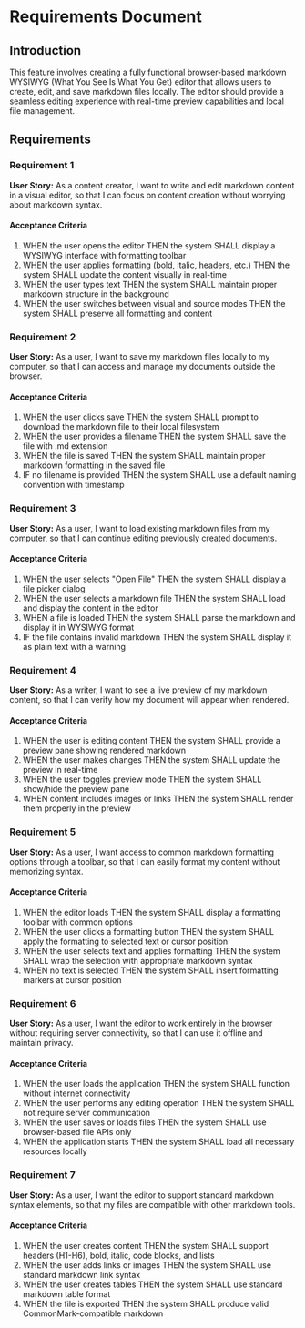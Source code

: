 # Requirements Document

## Introduction

This feature involves creating a fully functional browser-based markdown WYSIWYG (What You See Is What You Get) editor that allows users to create, edit, and save markdown files locally. The editor should provide a seamless editing experience with real-time preview capabilities and local file management.

## Requirements

### Requirement 1

**User Story:** As a content creator, I want to write and edit markdown content in a visual editor, so that I can focus on content creation without worrying about markdown syntax.

#### Acceptance Criteria

1. WHEN the user opens the editor THEN the system SHALL display a WYSIWYG interface with formatting toolbar
2. WHEN the user applies formatting (bold, italic, headers, etc.) THEN the system SHALL update the content visually in real-time
3. WHEN the user types text THEN the system SHALL maintain proper markdown structure in the background
4. WHEN the user switches between visual and source modes THEN the system SHALL preserve all formatting and content

### Requirement 2

**User Story:** As a user, I want to save my markdown files locally to my computer, so that I can access and manage my documents outside the browser.

#### Acceptance Criteria

1. WHEN the user clicks save THEN the system SHALL prompt to download the markdown file to their local filesystem
2. WHEN the user provides a filename THEN the system SHALL save the file with .md extension
3. WHEN the file is saved THEN the system SHALL maintain proper markdown formatting in the saved file
4. IF no filename is provided THEN the system SHALL use a default naming convention with timestamp

### Requirement 3

**User Story:** As a user, I want to load existing markdown files from my computer, so that I can continue editing previously created documents.

#### Acceptance Criteria

1. WHEN the user selects "Open File" THEN the system SHALL display a file picker dialog
2. WHEN the user selects a markdown file THEN the system SHALL load and display the content in the editor
3. WHEN a file is loaded THEN the system SHALL parse the markdown and display it in WYSIWYG format
4. IF the file contains invalid markdown THEN the system SHALL display it as plain text with a warning

### Requirement 4

**User Story:** As a writer, I want to see a live preview of my markdown content, so that I can verify how my document will appear when rendered.

#### Acceptance Criteria

1. WHEN the user is editing content THEN the system SHALL provide a preview pane showing rendered markdown
2. WHEN the user makes changes THEN the system SHALL update the preview in real-time
3. WHEN the user toggles preview mode THEN the system SHALL show/hide the preview pane
4. WHEN content includes images or links THEN the system SHALL render them properly in the preview

### Requirement 5

**User Story:** As a user, I want access to common markdown formatting options through a toolbar, so that I can easily format my content without memorizing syntax.

#### Acceptance Criteria

1. WHEN the editor loads THEN the system SHALL display a formatting toolbar with common options
2. WHEN the user clicks a formatting button THEN the system SHALL apply the formatting to selected text or cursor position
3. WHEN the user selects text and applies formatting THEN the system SHALL wrap the selection with appropriate markdown syntax
4. WHEN no text is selected THEN the system SHALL insert formatting markers at cursor position

### Requirement 6

**User Story:** As a user, I want the editor to work entirely in the browser without requiring server connectivity, so that I can use it offline and maintain privacy.

#### Acceptance Criteria

1. WHEN the user loads the application THEN the system SHALL function without internet connectivity
2. WHEN the user performs any editing operation THEN the system SHALL not require server communication
3. WHEN the user saves or loads files THEN the system SHALL use browser-based file APIs only
4. WHEN the application starts THEN the system SHALL load all necessary resources locally

### Requirement 7

**User Story:** As a user, I want the editor to support standard markdown syntax elements, so that my files are compatible with other markdown tools.

#### Acceptance Criteria

1. WHEN the user creates content THEN the system SHALL support headers (H1-H6), bold, italic, code blocks, and lists
2. WHEN the user adds links or images THEN the system SHALL use standard markdown link syntax
3. WHEN the user creates tables THEN the system SHALL use standard markdown table format
4. WHEN the file is exported THEN the system SHALL produce valid CommonMark-compatible markdown